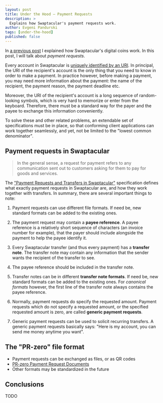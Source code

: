 ```yaml
---
layout: post
title: Under the Hood — Payment Requests
description: >
  Explains how Swaptacular's payment requests work.
author: Evgeni Pandurski
tags: [under-the-hood]
published: false
---
```


In [a previous post](/2023/10/16/under-the-hood-digital-coins/) I explained
how Swaptacular's digital coins work. In this post, I will talk about
*payment requests*.

Every account in Swaptacular is [uniquely identified by an
URI](/public/docs/swpt-uri-scheme.pdf). In principal, the URI of the
recipient's account is the only thing that you need to know in order to make
a payment. In practice however, before making a payment, you may need more
information about the payment: the name of the recipient, the payment
reason, the payment deadline etc.

<!--more-->

Moreover, the URI of the recipient's account is a long sequence of
random-looking symbols, which is very hard to memorize or enter from the
keyboard. Therefore, there must be a standard way for the payer and the
payee to exchange this information conveniently.

To solve these and other related problems, an extendable set of
specifications must be in place, so that conforming client applications can
work together seamlessly, and yet, not be limited to the "lowest common
denominator".

## Payment requests in Swaptacular

> In the general sense, a request for payment refers to any communication
> sent out to customers asking for them to pay for goods and services.

The ["Payment Requests and Transfers in
Swaptacular"](/public/docs/payment-requests.pdf) specification defines what
exactly payment requests in Swaptacular are, and how they work together with
transfers. In summary, there are several important things to note:

1. Payment requests can use different file formats. If need be, new standard
   formats can be added to the existing ones.

2. The payment request may contain a **payee reference**. A payee reference
   is a relatively short sequence of characters (an invoice number for
   example), that the payer should include alongside the payment to help the
   payee identify it.

3. Every Swaptacular transfer (and thus every payment) has a **transfer
   note**. The transfer note may contain any information that the sender
   wants the recipient of the transfer to see.

4. The payee reference should be included in the transfer note.

5. Transfer notes can be in different **transfer note formats**. If need be,
   new standard formats can be added to the existing ones. For *canonical
   formats* however, the first line of the transfer note always contains the
   payee reference.

6. Normally, payment requests do specify the requested amount. Payment
   requests which do not specify a requested amount, or the specified
   requested amount is zero, are called **generic payment requests**.

7. Generic payment requests can be used to solicit recurring transfers. A
   generic payment requests basically says: "Here is my account, you can
   send me money anytime you want".

## The "PR-zero" file format

- Payment requests can be exchanged as files, or as QR codes
- [PR-zero Payment Request Documents](/public/docs/pr0-documents.pdf)
- Other formats may be standardized in the future

## Conclusions

TODO
